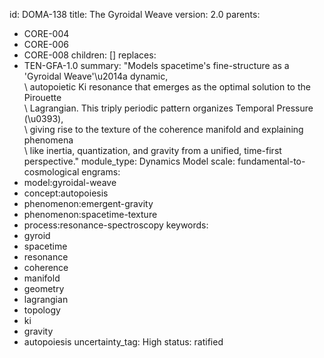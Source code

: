 id: DOMA-138
title: The Gyroidal Weave
version: 2.0
parents:
- CORE-004
- CORE-006
- CORE-008
children: []
replaces:
- TEN-GFA-1.0
summary: "Models spacetime's fine-structure as a 'Gyroidal Weave'\u2014a dynamic,\
  \ autopoietic Ki resonance that emerges as the optimal solution to the Pirouette\
  \ Lagrangian. This triply periodic pattern organizes Temporal Pressure (\u0393),\
  \ giving rise to the texture of the coherence manifold and explaining phenomena\
  \ like inertia, quantization, and gravity from a unified, time-first perspective."
module_type: Dynamics Model
scale: fundamental-to-cosmological
engrams:
- model:gyroidal-weave
- concept:autopoiesis
- phenomenon:emergent-gravity
- phenomenon:spacetime-texture
- process:resonance-spectroscopy
keywords:
- gyroid
- spacetime
- resonance
- coherence
- manifold
- geometry
- lagrangian
- topology
- ki
- gravity
- autopoiesis
uncertainty_tag: High
status: ratified